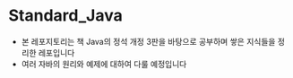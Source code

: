 # Standard_Java
* 본 레포지토리는 책 Java의 정석 개정 3판을 바탕으로 공부하며 쌓은 지식들을 정리한 레포입니다 
* 여러 자바의 원리와 예제에 대하여 다룰 예정입니다
